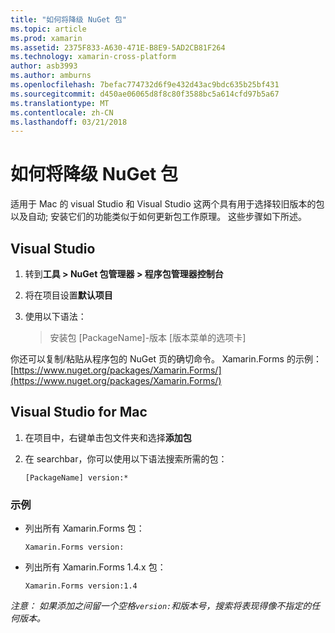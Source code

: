```yaml
---
title: "如何将降级 NuGet 包"
ms.topic: article
ms.prod: xamarin
ms.assetid: 2375F833-A630-471E-B8E9-5AD2CB81F264
ms.technology: xamarin-cross-platform
author: asb3993
ms.author: amburns
ms.openlocfilehash: 7befac774732d6f9e432d43ac9bdc635b25bf431
ms.sourcegitcommit: d450ae06065d8f8c80f3588bc5a614cfd97b5a67
ms.translationtype: MT
ms.contentlocale: zh-CN
ms.lasthandoff: 03/21/2018
---
```

# <a name="how-do-i-downgrade-a-nuget-package"></a>如何将降级 NuGet 包

适用于 Mac 的 visual Studio 和 Visual Studio 这两个具有用于选择较旧版本的包以及自动; 安装它们的功能类似于如何更新包工作原理。 这些步骤如下所述。

## <a name="visual-studio"></a>Visual Studio
1. 转到**工具 > NuGet 包管理器 > 程序包管理器控制台**
2. 将在项目设置**默认项目**
3. 使用以下语法：

    > 安装包 [PackageName]-版本 [版本菜单的选项卡]

你还可以复制/粘贴从程序包的 NuGet 页的确切命令。 Xamarin.Forms 的示例： [https://www.nuget.org/packages/Xamarin.Forms/](https://www.nuget.org/packages/Xamarin.Forms/)

## <a name="visual-studio-for-mac"></a>Visual Studio for Mac
1. 在项目中，右键单击包文件夹和选择**添加包**
2. 在 searchbar，你可以使用以下语法搜索所需的包：

    `[PackageName] version:*`

### <a name="examples"></a>示例 
- 列出所有 Xamarin.Forms 包： 

    `Xamarin.Forms version:`
- 列出所有 Xamarin.Forms 1.4.x 包： 

    `Xamarin.Forms version:1.4`

*注意： 如果添加之间留一个空格`version:`和版本号，搜索将表现得像不指定的任何版本。*

